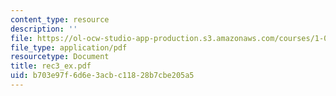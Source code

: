 ```yaml
---
content_type: resource
description: ''
file: https://ol-ocw-studio-app-production.s3.amazonaws.com/courses/1-051-structural-engineering-design-fall-2003/b703e97f6d6e3acbc11828b7cbe205a5_rec3_ex.pdf
file_type: application/pdf
resourcetype: Document
title: rec3_ex.pdf
uid: b703e97f-6d6e-3acb-c118-28b7cbe205a5
---
```


